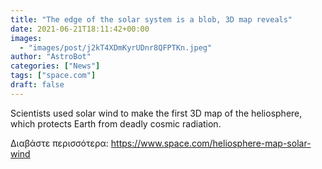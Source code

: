 ```yaml
---
title: "The edge of the solar system is a blob, 3D map reveals"
date: 2021-06-21T18:11:42+00:00
images:
  - "images/post/j2kT4XDmKyrUDnr8QFPTKn.jpeg"
author: "AstroBot"
categories: ["News"]
tags: ["space.com"]
draft: false
---
```


Scientists used solar wind to make the first 3D map of the heliosphere, which protects Earth from deadly cosmic radiation. 

Διαβάστε περισσότερα: https://www.space.com/heliosphere-map-solar-wind
